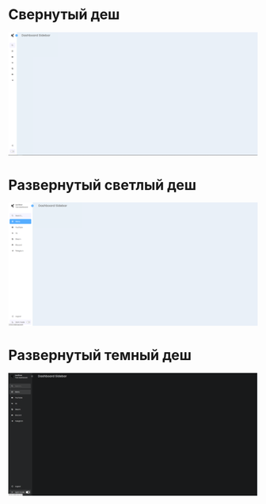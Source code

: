 # Свернутый деш
![Screnshot](https://github.com/Lec0ner/Dashboard/blob/main/Night%20menu.png)
# Развернутый светлый деш
![Screnshot](https://github.com/Lec0ner/Dashboard/blob/main/Night%20menu.png2.png)
# Развернутый темный деш
![Screnshot](https://github.com/Lec0ner/Dashboard/blob/main/Light%20menu.png)
